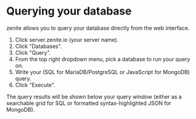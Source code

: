 # Querying your database

zenite allows you to query your database directly from the web interface.

1. Click server.zenite.io (your server name).
2. Click "Databases".
3. Click "Query".
4. From the top right dropdown menu, pick a database to run your query on.
5. Write your (SQL for MariaDB/PostgreSQL or JavaScript for MongoDB) query.
6. Click "Execute".

The query results will be shown below your query window (either as a searchable grid for SQL or formatted syntax-highlighted JSON for MongoDB).
